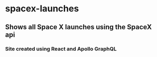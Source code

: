 # spacex-launches

## Shows all Space X launches using the SpaceX api

### Site created using React and Apollo GraphQL
